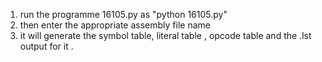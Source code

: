 1. run the programme  16105.py as "python 16105.py"
2. then enter the appropriate assembly file name
3. it will generate the symbol table, literal table , opcode table and the .lst output for it .

